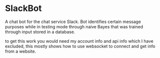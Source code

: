 # SlackBot
A chat bot for the chat service Slack. Bot identifies certain message purposes while in testing mode through naive Bayes that was trained through input stored in a database.  

to get this work you would need my account info and api info which I have excluded, this mostly shows how to use 
websocket to connect and get info from a website. 
